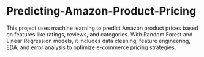 # Predicting-Amazon-Product-Pricing
This project uses machine learning to predict Amazon product prices based on features like ratings, reviews, and categories. With Random Forest and Linear Regression models, it includes data cleaning, feature engineering, EDA, and error analysis to optimize e-commerce pricing strategies.
